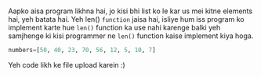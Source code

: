 ```ngMeta

```

Aapko aisa program likhna hai, jo kisi bhi list ko le kar us mei kitne elements hai, yeh batata hai. Yeh len() `function` jaisa hai, isliye hum iss program ko implement karte hue `len()` function ka use nahi karenge balki yeh samjhenge ki kisi programmer ne `len()` function kaise implement kiya hoga.

```python
numbers=[50, 40, 23, 70, 56, 12, 5, 10, 7]
```

Yeh code likh ke file upload karein :)
